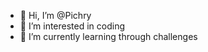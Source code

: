 - 👋 Hi, I’m @Pichry
- 👀 I’m interested in coding
- 🌱 I’m currently learning through challenges


<!---
Pichry/Pichry is a ✨ special ✨ repository because its `README.md` (this file) appears on your GitHub profile.
You can click the Preview link to take a look at your changes.
--->
